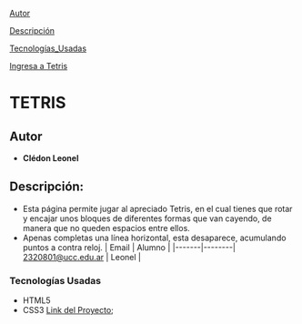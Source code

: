 [Autor](#autor)

[Descripción](#descripción)

[Tecnologías_Usadas](#tecnologías-usadas)

[Ingresa a Tetris](https://ucc-labcompu2.github.io/proyecto2024-cledon/)

# TETRIS
## Autor
* **Clédon Leonel**
## Descripción:
* Esta página permite jugar al apreciado Tetris, en el cual tienes que rotar y encajar unos bloques de diferentes formas que van cayendo, de manera que no queden espacios entre ellos.
* Apenas completas una línea horizontal, esta desaparece, acumulando puntos a contra reloj.
  | Email | Alumno |
  |-------|--------|
  2320801@ucc.edu.ar | Leonel |
### Tecnologías Usadas
* HTML5
* CSS3
[Link del Proyecto](https://ucc-labcompu2.github.io/proyecto2024-cledon/);
